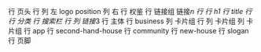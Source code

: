 行 页头
    行 
        列 左
            logo
            position
        列 右
            行 权鉴
            行 链接组
                链接*n
    行
        行 h1
        行 title
    行
        行 分类
        行 搜索栏
    行
        列
            链接*3
行 主体
    行 business
        列 卡片组
            行 
        列 卡片组
        列 卡片组
    行 app
    行 second-hand-house
    行 community
    行 new-house
    行 slogan
行 页脚